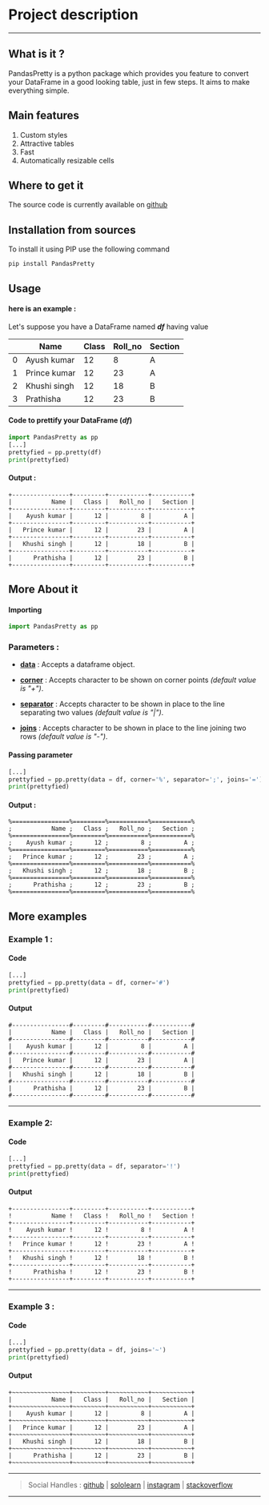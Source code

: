 # Project description
----

## What is it ?

PandasPretty is a python package which provides you feature to convert your DataFrame in a good looking table, just in few steps.
It aims to make everything simple.

## Main features

1. Custom styles
2. Attractive tables
3. Fast
4. Automatically resizable cells

## Where to get it

The source code is currently available on [github](https://www.sololearn.com/Profile/23547751/?ref=app)

## Installation from sources

To install it using PIP use the following command
```
pip install PandasPretty
```



## Usage 

#### **here is an example :**

Let's suppose you have a DataFrame named **_df_** having value

&nbsp;|Name  | Class  | Roll_no  |  Section |
----|----| ----|----|----|
0|Ayush kumar  | 12 | 8 | A |
1|Prince kumar  | 12 | 23 | A |
2|Khushi singh  | 12  | 18  | B |
3|Prathisha | 12  | 23 | B |

#### Code to prettify your DataFrame (**_df_**)
```python
import PandasPretty as pp
[...]
prettyfied = pp.pretty(df)
print(prettyfied)
```

#### Output :

```
+----------------+---------+-----------+-----------+
|           Name |   Class |   Roll_no |   Section |
+----------------+---------+-----------+-----------+
|    Ayush kumar |      12 |         8 |         A |
+----------------+---------+-----------+-----------+
|   Prince kumar |      12 |        23 |         A |
+----------------+---------+-----------+-----------+
|   Khushi singh |      12 |        18 |         B |
+----------------+---------+-----------+-----------+
|      Prathisha |      12 |        23 |         B |
+----------------+---------+-----------+-----------+
```


## More About it

#### Importing

```python
import PandasPretty as pp 
```

### Parameters :

- **<ins>data</ins>** : Accepts a dataframe object.

- **<ins>corner</ins>** : Accepts character to be shown on corner points _(default value is "+")_.

- **<ins>separator</ins>** : Accepts character to be shown in place to the line separating two values _(default value is "|")_.

- **<ins>joins</ins>** : Accepts character to be shown in place to the line joining two rows _(default value is "-")_.

#### Passing parameter

```python
[...]
prettyfied = pp.pretty(data = df, corner='%', separator=';', joins='=')
print(prettyfied)
```

#### Output :

```
%================%=========%===========%===========%
;           Name ;   Class ;   Roll_no ;   Section ;
%================%=========%===========%===========%
;    Ayush kumar ;      12 ;         8 ;         A ;
%================%=========%===========%===========%
;   Prince kumar ;      12 ;        23 ;         A ;
%================%=========%===========%===========%
;   Khushi singh ;      12 ;        18 ;         B ;
%================%=========%===========%===========%
;      Prathisha ;      12 ;        23 ;         B ;
%================%=========%===========%===========%
```


## More examples

### Example 1 :

#### Code
```python
[...]
prettyfied = pp.pretty(data = df, corner='#')
print(prettyfied)
```

#### Output

```
#----------------#---------#-----------#-----------#
|           Name |   Class |   Roll_no |   Section |
#----------------#---------#-----------#-----------#
|    Ayush kumar |      12 |         8 |         A |
#----------------#---------#-----------#-----------#
|   Prince kumar |      12 |        23 |         A |
#----------------#---------#-----------#-----------#
|   Khushi singh |      12 |        18 |         B |
#----------------#---------#-----------#-----------#
|      Prathisha |      12 |        23 |         B |
#----------------#---------#-----------#-----------#
```
----
### Example 2:

#### Code
```python
[...]
prettyfied = pp.pretty(data = df, separator='!')
print(prettyfied)
```

#### Output

```
+----------------+---------+-----------+-----------+
!           Name !   Class !   Roll_no !   Section !
+----------------+---------+-----------+-----------+
!    Ayush kumar !      12 !         8 !         A !
+----------------+---------+-----------+-----------+
!   Prince kumar !      12 !        23 !         A !
+----------------+---------+-----------+-----------+
!   Khushi singh !      12 !        18 !         B !
+----------------+---------+-----------+-----------+
!      Prathisha !      12 !        23 !         B !
+----------------+---------+-----------+-----------+
```
----
### Example 3 :

#### Code
```python
[...]
prettyfied = pp.pretty(data = df, joins='~')
print(prettyfied)
```

#### Output

```
+~~~~~~~~~~~~~~~~+~~~~~~~~~+~~~~~~~~~~~+~~~~~~~~~~~+
|           Name |   Class |   Roll_no |   Section |
+~~~~~~~~~~~~~~~~+~~~~~~~~~+~~~~~~~~~~~+~~~~~~~~~~~+
|    Ayush kumar |      12 |         8 |         A |
+~~~~~~~~~~~~~~~~+~~~~~~~~~+~~~~~~~~~~~+~~~~~~~~~~~+
|   Prince kumar |      12 |        23 |         A |
+~~~~~~~~~~~~~~~~+~~~~~~~~~+~~~~~~~~~~~+~~~~~~~~~~~+
|   Khushi singh |      12 |        18 |         B |
+~~~~~~~~~~~~~~~~+~~~~~~~~~+~~~~~~~~~~~+~~~~~~~~~~~+
|      Prathisha |      12 |        23 |         B |
+~~~~~~~~~~~~~~~~+~~~~~~~~~+~~~~~~~~~~~+~~~~~~~~~~~+
```
----
> Social Handles : [github](https://github.com/ayushkumarsingh2422005) | [sololearn](https://www.sololearn.com/Profile/16882555/?ref=app) | [instagram](https://instagram.com/ayush_the_dev?utm_medium=copy_link) | [stackoverflow](https://stackoverflow.com/users/13060979/ayush-kumar)
----
